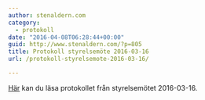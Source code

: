 ```yaml
---
author: stenaldern.com
category:
  - protokoll
date: "2016-04-08T06:28:44+00:00"
guid: http://www.stenaldern.com/?p=805
title: Protokoll styrelsemöte 2016-03-16
url: /protokoll-styrelsemote-2016-03-16/

---
```

[Här](/wp-content/uploads/2016/04/Protokoll_styrelsemote20160316.pdf "Protokoll") kan du läsa protokollet från styrelsemötet 2016-03-16.
